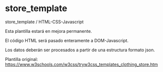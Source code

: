 # store_template
store_template / HTML-CSS-Javascript

Esta plantilla estará en mejora permanente.

El código HTML será pasado enteramente a DOM-Javascript.

Los datos deberán ser procesados a partir de una estructura formato json.

Plantilla original:
https://www.w3schools.com/w3css/tryw3css_templates_clothing_store.htm
